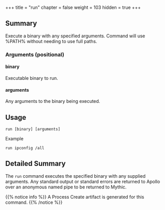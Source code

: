 +++
title = "run"
chapter = false
weight = 103
hidden = true
+++

## Summary
Execute a binary with any specified arguments. Command will use %PATH% without needing to use full paths.

### Arguments (positional)
#### binary
Executable binary to run.

#### arguments
Any arguments to the binary being executed.

## Usage
```
run [binary] [arguments]
```

Example
```
run ipconfig /all
```

## Detailed Summary
The `run` command executes the specified binary with any supplied arguments. Any standard output or standard errors are returned to Apollo over an anonymous named pipe to be returned to Mythic.

{{% notice info %}}
A Process Create artifact is generated for this command.
{{% /notice %}}